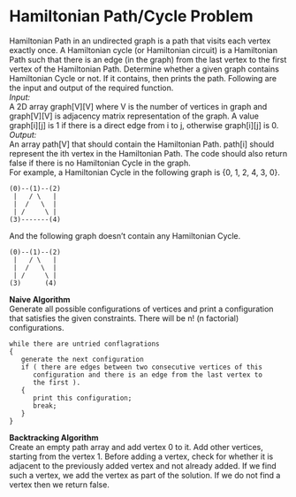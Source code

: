 # Hamiltonian Path/Cycle Problem

Hamiltonian Path in an undirected graph is a path that visits each vertex exactly once. A Hamiltonian cycle (or Hamiltonian circuit) is a Hamiltonian Path such that there is an edge (in the graph) from the last vertex to the first vertex of the Hamiltonian Path. Determine whether a given graph contains Hamiltonian Cycle or not. If it contains, then prints the path. Following are the input and output of the required function.\
_Input:_ \
A 2D array graph\[V]\[V] where V is the number of vertices in graph and graph\[V]\[V] is adjacency matrix representation of the graph. A value graph\[i]\[j] is 1 if there is a direct edge from i to j, otherwise graph\[i]\[j] is 0.\
_Output:_ \
An array path\[V] that should contain the Hamiltonian Path. path\[i] should represent the ith vertex in the Hamiltonian Path. The code should also return false if there is no Hamiltonian Cycle in the graph.\
For example, a Hamiltonian Cycle in the following graph is {0, 1, 2, 4, 3, 0}.

```
(0)--(1)--(2)
 |   / \   |
 |  /   \  | 
 | /     \ |
(3)-------(4)
```

And the following graph doesn’t contain any Hamiltonian Cycle.

```
(0)--(1)--(2)
 |   / \   |
 |  /   \  | 
 | /     \ |
(3)      (4) 
```

**Naive Algorithm** \
Generate all possible configurations of vertices and print a configuration that satisfies the given constraints. There will be n! (n factorial) configurations.

```
while there are untried conflagrations
{
   generate the next configuration
   if ( there are edges between two consecutive vertices of this
      configuration and there is an edge from the last vertex to 
      the first ).
   {
      print this configuration;
      break;
   }
}
```

**Backtracking Algorithm** \
Create an empty path array and add vertex 0 to it. Add other vertices, starting from the vertex 1. Before adding a vertex, check for whether it is adjacent to the previously added vertex and not already added. If we find such a vertex, we add the vertex as part of the solution. If we do not find a vertex then we return false.
